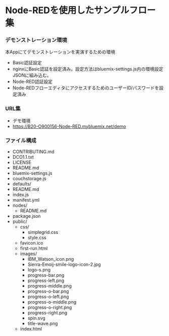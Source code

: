 Node-REDを使用したサンプルフロー集
====================================

### デモンストレーション環境

本Appにてデモンストレーションを実演するための環境

- Basic認証設定
 - nginxにBasic認証を設定済み。設定方法はbluemix-settings.js内の環境設定JSONに組み込む。
- Node-RED認証設定
 - Node-REDフローエディタにアクセスするためのユーザーID/パスワードを設定済み

### URL集
- デモ環境
 - https://B20-O900156-Node-RED.mybluemix.net/demo

### ファイル構成
- CONTRIBUTING.md
- DCO1.1.txt
- LICENSE
- README.md
- bluemix-settings.js
- couchstorage.js
- defaults/
 - README.md
- index.js
- manifest.yml
- nodes/
  - README.md
- package.json
- public/
  - css/
    - simplegrid.css
    - style.css
  - favicon.ico
  - first-run.html
  - images/
    - IBM_Watson_icon.png
    - Sierra-Emoij-smile-logo-icon-2.jpg
    - logo-s.png
    - progress-bar.png
    - progress-left.png
    - progress-middle.png
    - progress-o-bar.png
    - progress-o-left.png
    - progress-o-middle.png
    - progress-o-right.png
    - progress-right.png
    - spin.svg
    - title-wave.png
  - index.html
